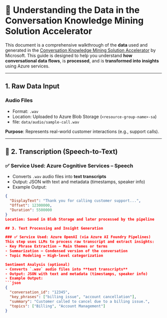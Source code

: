 # 🧠 Understanding the Data in the Conversation Knowledge Mining Solution Accelerator

This document is a comprehensive walkthrough of the **data** used and generated in the [Conversation Knowledge Mining Solution Accelerator](https://github.com/microsoft/Conversation-Knowledge-Mining-Solution-Accelerator) by Microsoft. This guide is designed to help you understand **how conversational data flows**, is **processed**, and is **transformed into insights** using Azure services.

---

## 1. Raw Data Input

### Audio Files
- Format: `.wav`
- Location: Uploaded to Azure Blob Storage (`<resource-group-name>-sa`)
- file: `data/audio/sample-call.wav`

**Purpose**: Represents real-world customer interactions (e.g., support calls).

---

## 📝 2. Transcription (Speech-to-Text)

### ✅ Service Used: Azure Cognitive Services – Speech

- Converts `.wav` audio files into **text transcripts**
- Output: JSON with text and metadata (timestamps, speaker info)
- Example Output:
```json
{
  "DisplayText": "Thank you for calling customer support...",
  "Offset": 12300000,
  "Duration": 5500000
}
Location: Saved in Blob Storage and later processed by the pipeline

## 3. Text Processing and Insight Generation

### ✅ Service Used: Azure OpenAI (via Azure AI Foundry Pipelines)
This step uses LLMs to process raw transcript and extract insights:
- Key Phrase Extraction – Main themes or terms
- Summarization – Condensed version of the conversation
- Topic Modeling – High-level categorization

Sentiment Analysis (optional)
- Converts `.wav` audio files into **text transcripts**
- Output: JSON with text and metadata (timestamps, speaker info)
- Example Output:
```json
{
  "conversation_id": "12345",
  "key_phrases": ["billing issue", "account cancellation"],
  "summary": "Customer called to cancel due to a billing issue.",
  "topics": ["Billing", "Account Management"]
}
